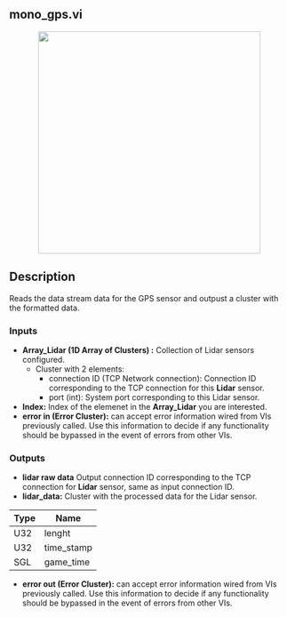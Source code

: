 ## mono_gps.vi
<p align="center">
<img src="https://github.com/monoDriveIO/client/blob/lv_client_docs/WikiPhotos/LV_client/sensors/monoDrive_lvlib_mono__lidarc.png?raw=true" 
width="400"  />
</p>

## Description
Reads the data stream data for the GPS sensor and outpust a cluster with the  formatted data.

### Inputs

- **Array_Lidar (1D Array of Clusters) :** Collection of Lidar sensors configured.
  - Cluster with 2 elements:
    * connection ID (TCP Network connection): Connection ID corresponding to the TCP connection for this **Lidar** sensor.
    * port (int): System port corresponding to this Lidar sensor.
- **Index:** Index of the elemenet in the **Array_Lidar** you are interested.
- **error in (Error Cluster):** can accept error information wired from VIs previously called. Use this information to decide if any functionality should be bypassed in the event of errors from other VIs.

### Outputs

- **lidar raw data** Output connection ID corresponding to the TCP connection for **Lidar** sensor, same as input connection ID.
- **lidar_data:** Cluster with the processed data for the Lidar sensor.

| Type  | Name   |
| ------------ | ------------ |
|U32  | lenght |
|U32 | time_stamp  |
|SGL | game_time  |

- **error out (Error Cluster):** can accept error information wired from VIs previously called. Use this information to decide if any functionality should be bypassed in the event of errors from other VIs.

